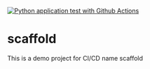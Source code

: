 [![Python application test with Github Actions](https://github.com/B-Mathias/scaffold/actions/workflows/main.yml/badge.svg)](https://github.com/B-Mathias/scaffold/actions/workflows/main.yml)

# scaffold
This is a demo project for CI/CD name scaffold
